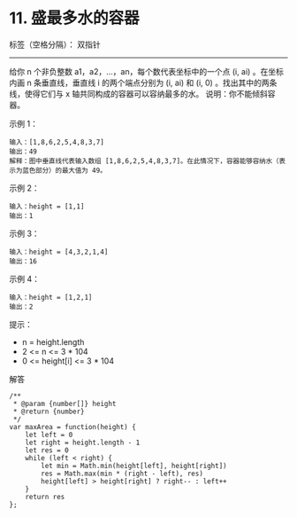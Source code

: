 ﻿# 11. 盛最多水的容器

标签（空格分隔）： 双指针

---

给你 n 个非负整数 a1，a2，...，an，每个数代表坐标中的一个点 (i, ai) 。在坐标内画 n 条垂直线，垂直线 i 的两个端点分别为 (i, ai) 和 (i, 0) 。找出其中的两条线，使得它们与 x 轴共同构成的容器可以容纳最多的水。
说明：你不能倾斜容器。

示例 1：

    输入：[1,8,6,2,5,4,8,3,7]
    输出：49 
    解释：图中垂直线代表输入数组 [1,8,6,2,5,4,8,3,7]。在此情况下，容器能够容纳水（表示为蓝色部分）的最大值为 49。

示例 2：

    输入：height = [1,1]
    输出：1

示例 3：

    输入：height = [4,3,2,1,4]
    输出：16

示例 4：

    输入：height = [1,2,1]
    输出：2

提示：

 - n = height.length
 - 2 <= n <= 3 * 104
 - 0 <= height[i] <= 3 * 104

解答

    /**
     * @param {number[]} height
     * @return {number}
     */
    var maxArea = function(height) {
        let left = 0
        let right = height.length - 1
        let res = 0
        while (left < right) {
            let min = Math.min(height[left], height[right])
            res = Math.max(min * (right - left), res)
            height[left] > height[right] ? right-- : left++
        }
        return res
    };